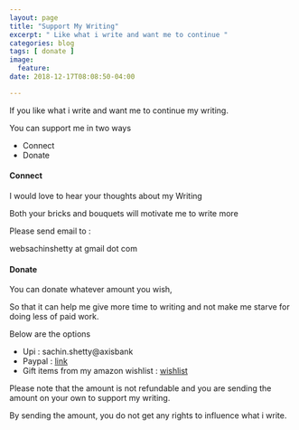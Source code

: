 ```yaml
---
layout: page
title: "Support My Writing"
excerpt: " Like what i write and want me to continue "
categories: blog
tags: [ donate ]
image:
  feature:
date: 2018-12-17T08:08:50-04:00

---
```




If you like what i write and want me to continue my writing.


You can support me in two ways

- Connect
- Donate


#### Connect

I would love to hear your thoughts about my Writing

Both your bricks and bouquets will motivate me to write more

Please send email to :

websachinshetty at gmail dot com

#### Donate

You can donate whatever amount you wish,

So that it can help me give more time to writing and not make me starve for doing less of paid work.

Below are the options

- Upi : sachin.shetty@axisbank
- Paypal : [link](https://www.paypal.me/sachinsshetty)
- Gift items from my amazon wishlist : [wishlist](https://www.amazon.in/hz/wishlist/dl/invite/h5ET1qg) 

Please note that the amount is not refundable and you are sending the amount on
your own to support my writing.

By sending the amount, you do not get any rights to influence what i write.
